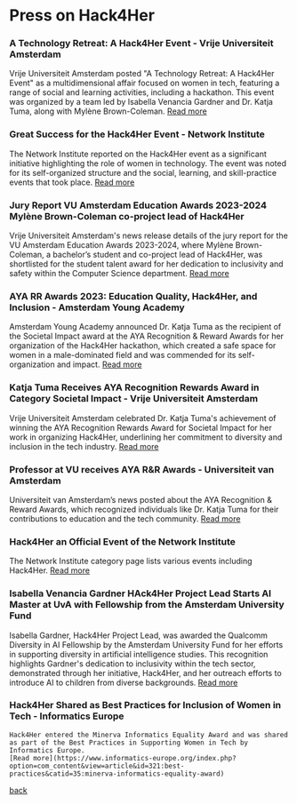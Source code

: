 # Press on Hack4Her

### A Technology Retreat: A Hack4Her Event - Vrije Universiteit Amsterdam

   Vrije Universiteit Amsterdam posted "A Technology Retreat: A Hack4Her Event" as a multidimensional affair focused on women in tech, featuring a range of social and learning activities, including a hackathon. This event was organized by a team led by Isabella Venancia Gardner and Dr. Katja Tuma, along with Mylène Brown-Coleman.
   [Read more](https://vu.nl/en/events/2023/a-technology-retreat-a-hack4her-event)

### Great Success for the Hack4Her Event - Network Institute
   The Network Institute reported on the Hack4Her event as a significant initiative highlighting the role of women in technology. The event was noted for its self-organized structure and the social, learning, and skill-practice events that took place.
   [Read more](https://networkinstitute.org/2023/06/20/great-success-for-the-hack4her-event/)

### Jury Report VU Amsterdam Education Awards 2023-2024 Mylène Brown-Coleman co-project lead of Hack4Her

   Vrije Universiteit Amsterdam's news release details of the jury report for the VU Amsterdam Education Awards 2023-2024, where Mylène Brown-Coleman, a bachelor’s student and co-project lead of Hack4Her, was shortlisted for the student talent award for her dedication to inclusivity and safety within the Computer Science department.
   [Read more](https://vu.nl/en/education/more-about/jury-report-vu-amsterdam-education-awards-2023-2024)

### AYA RR Awards 2023: Education Quality, Hack4Her, and Inclusion - Amsterdam Young Academy
   Amsterdam Young Academy announced Dr. Katja Tuma as the recipient of the Societal Impact award at the AYA Recognition & Reward Awards for her organization of the Hack4Her hackathon, which created a safe space for women in a male-dominated field and was commended for its self-organization and impact.
   [Read more](https://amsterdamyoungacademy.nl/aya-rr-awards-2023-education-quality-hack4her-and-inclusion/)

### Katja Tuma Receives AYA Recognition Rewards Award in Category Societal Impact - Vrije Universiteit Amsterdam
   Vrije Universiteit Amsterdam celebrated Dr. Katja Tuma's achievement of winning the AYA Recognition Rewards Award for Societal Impact for her work in organizing Hack4Her, underlining her commitment to diversity and inclusion in the tech industry.
   [Read more](https://vu.nl/en/news/2023/katja-tuma-receives-aya-recognition-rewards-award-category-societal-impact)

### Professor at VU receives AYA R&R Awards - Universiteit van Amsterdam
   Universiteit van Amsterdam’s news posted about the AYA Recognition & Reward Awards, which recognized individuals like Dr. Katja Tuma for their contributions to education and the tech community.
   [Read more](https://www.uva.nl/shared-content/uva/en/news/news/2023/11/aya-r-r-awards.html)

### Hack4Her an Official Event of the Network Institute
   The Network Institute category page lists various events including Hack4Her.
   [Read more](https://networkinstitute.org/category/event/)

### Isabella Venancia Gardner HAck4Her Project Lead Starts AI Master at UvA with Fellowship from the Amsterdam University Fund
   Isabella Gardner, Hack4Her Project Lead, was awarded the Qualcomm Diversity in AI Fellowship by the Amsterdam University Fund for her efforts in supporting diversity in artificial intelligence studies. This recognition highlights Gardner's dedication to inclusivity within the tech sector, demonstrated through her initiative, Hack4Her, and her outreach efforts to introduce AI to children from diverse backgrounds. 
   [Read more](https://www.uva.nl/content/nieuws/nieuwsberichten/2024/02/studenten-starten-ai-master-aan-de-uva-met-een-fellowship-van-het-amsterdams-universiteitsfonds.html)

### Hack4Her Shared as Best Practices for Inclusion of Women in Tech - Informatics Europe
    Hack4Her entered the Minerva Informatics Equality Award and was shared as part of the Best Practices in Supporting Women in Tech by Informatics Europe.
    [Read more](https://www.informatics-europe.org/index.php?option=com_content&view=article&id=321:best-practices&catid=35:minerva-informatics-equality-award)


[back](./)
